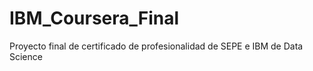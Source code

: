 # IBM_Coursera_Final
Proyecto final de certificado de profesionalidad de SEPE e IBM de Data Science
